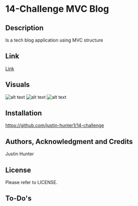 # 14-Challenge MVC Blog

## Description
Is a tech blog application using MVC structure 

## Link
[Link](https://one4-challenge.onrender.com)

## Visuals
![alt text](<public/images/homepage.png>)
![alt text](<public/images/login-signup.png>)
![alt text](<public/images/profile-page.png>)


## Installation
https://github.com/justin-hunter1/14-challenge


## Authors, Acknowledgment and Credits
Justin Hunter

## License
Please refer to LICENSE.

## To-Do's

